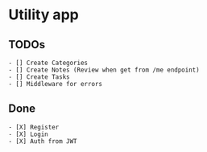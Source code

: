 # Utility app

## TODOs

    - [] Create Categories
    - [] Create Notes (Review when get from /me endpoint)
    - [] Create Tasks
    - [] Middleware for errors
  
## Done

    - [X] Register
    - [X] Login
    - [X] Auth from JWT

